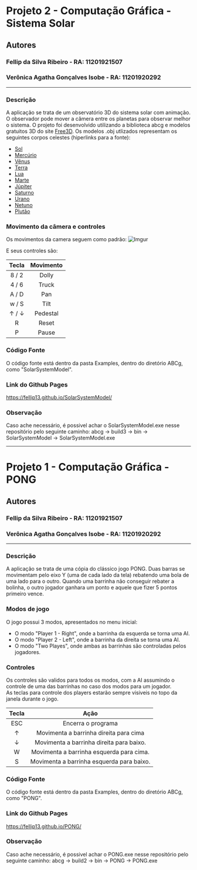Projeto 2 - Computação Gráfica - Sistema Solar
======
## Autores
### Fellip da Silva Ribeiro - RA: 11201921507
### Verônica Agatha Gonçalves Isobe - RA: 11201920292
------
### Descrição
A aplicação se trata de um observatório 3D do sistema solar com animação. O observador pode mover a câmera entre os planetas para observar melhor o sistema.
O projeto foi desenvolvido utilizando a biblioteca abcg e modelos gratuitos 3D do site [Free3D](https://free3d.com/). Os modelos .obj utlizados representam os seguintes corpos celestes (hiperlinks para a fonte):

- [Sol](https://free3d.com/3d-model/sun-43982.html)
- [Mercúrio](https://free3d.com/3d-model/mercury-23007.html)
- [Vênus](https://free3d.com/3d-model/venus-98714.html)
- [Terra](https://free3d.com/3d-model/photorealistic-earth-98256.html)
- [Lua](https://free3d.com/3d-model/moon-photorealistic-2k-853071.html)
- [Marte](https://free3d.com/3d-model/mars-photorealistic-2k-671043.html)
- [Júpiter](https://free3d.com/3d-model/jupiter-v1--853820.html)
- [Saturno](https://free3d.com/3d-model/saturn-v1--741827.html)
- [Urano](https://free3d.com/3d-model/uranus-v2--767518.html)
- [Netuno](https://free3d.com/3d-model/neptune-82847.html)
- [Plutão](https://free3d.com/3d-model/pluto-v1--424613.html)

### Movimento da câmera e controles
Os movimentos da camera seguem como padrão:
![Imgur](https://i.imgur.com/OA3We8k.png)

E seus controles são:

Tecla | Movimento
:------: | :------:
8 / 2  | Dolly	        
4 / 6	 | Truck		
A / D	 | Pan	        
w / S	 | Tilt		
↑ / ↓	 | Pedestal	
R		    | Reset		
P	     | Pause		


### Código Fonte
O código fonte está dentro da pasta Examples, dentro do diretório ABCg, como "SolarSystemModel".

### Link do Github Pages
https://fellip13.github.io/SolarSystemModel/

### Observação
Caso ache necessário, é possivel achar o SolarSystemModel.exe nesse repositório pelo seguinte caminho: abcg → build3 → bin → SolarSystemModel → SolarSystemModel.exe

------
Projeto 1 - Computação Gráfica - PONG
======
## Autores
### Fellip da Silva Ribeiro - RA: 11201921507
### Verônica Agatha Gonçalves Isobe - RA: 11201920292
------
### Descrição
A aplicação se trata de uma cópia do clássico jogo PONG. Duas barras se movimentam pelo eixo Y (uma de cada lado da tela) rebatendo uma bola de uma lado para o outro. Quando uma barrinha não conseguir rebater a bolinha, o outro jogador ganhara um ponto e aquele que fizer 5 pontos primeiro vence.

### Modos de jogo
O jogo possui 3 modos, apresentados no menu inicial:
- O modo "Player 1 - Right", onde a barrinha da esquerda se torna uma AI. 
- O modo "Player 2 - Left", onde a barrinha da direita se torna uma AI. 
- O modo "Two Playes", onde ambas as barrinhas são controladas pelos jogadores.

### Controles
Os controles são validos para todos os modos, com a AI assumindo o controle de uma das barrinhas no caso dos modos para um jogador. <br />
As teclas para controle dos players estarão sempre visiveis no topo da janela durante o jogo.

Tecla | Ação
:------: | :------:
ESC    | Encerra o programa
↑      | Movimenta a barrinha direita para cima
↓      | Movimenta a barrinha direita para baixo.
W      | Movimenta a barrinha esquerda para cima.
S      | Movimenta a barrinha esquerda para baixo.

### Código Fonte
O código fonte está dentro da pasta Examples, dentro do diretório ABCg, como "PONG".

### Link do Github Pages
https://fellip13.github.io/PONG/

### Observação
Caso ache necessário, é possivel achar o PONG.exe nesse repositório pelo seguinte caminho: abcg → build2 → bin → PONG → PONG.exe

